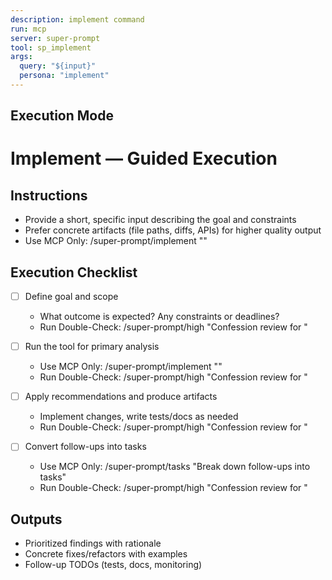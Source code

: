 ```yaml
---
description: implement command
run: mcp
server: super-prompt
tool: sp_implement
args:
  query: "${input}"
  persona: "implement"
---
```


## Execution Mode

# Implement — Guided Execution

## Instructions
- Provide a short, specific input describing the goal and constraints
- Prefer concrete artifacts (file paths, diffs, APIs) for higher quality output
- Use MCP Only: /super-prompt/implement "<your input>"

## Execution Checklist
- [ ] Define goal and scope
  - What outcome is expected? Any constraints or deadlines?
  - Run Double-Check: /super-prompt/high "Confession review for <scope>"

- [ ] Run the tool for primary analysis
  - Use MCP Only: /super-prompt/implement "<your input>"
  - Run Double-Check: /super-prompt/high "Confession review for <scope>"

- [ ] Apply recommendations and produce artifacts
  - Implement changes, write tests/docs as needed
  - Run Double-Check: /super-prompt/high "Confession review for <scope>"

- [ ] Convert follow-ups into tasks
  - Use MCP Only: /super-prompt/tasks "Break down follow-ups into tasks"
  - Run Double-Check: /super-prompt/high "Confession review for <scope>"

## Outputs
- Prioritized findings with rationale
- Concrete fixes/refactors with examples
- Follow-up TODOs (tests, docs, monitoring)

